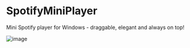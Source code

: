 # SpotifyMiniPlayer
Mini Spotify player for Windows - draggable, elegant and always on top!

![image](https://user-images.githubusercontent.com/56158767/160631523-5c462912-b8cb-4e1f-8116-632d7c57d095.png)
